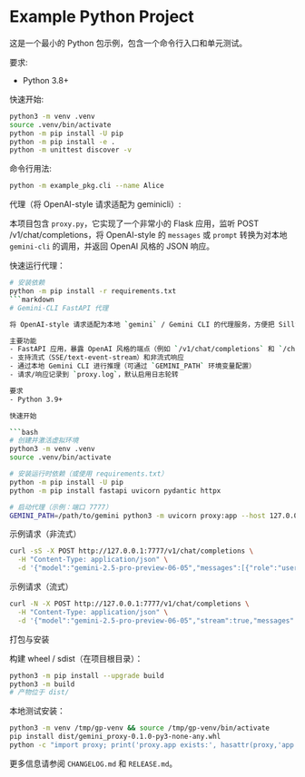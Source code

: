 # Example Python Project

这是一个最小的 Python 包示例，包含一个命令行入口和单元测试。

要求:
- Python 3.8+

快速开始:

```bash
python3 -m venv .venv
source .venv/bin/activate
python -m pip install -U pip
python -m pip install -e .
python -m unittest discover -v
```

命令行用法:

```bash
python -m example_pkg.cli --name Alice
```


代理（将 OpenAI-style 请求适配为 geminicli）:

本项目包含 `proxy.py`，它实现了一个非常小的 Flask 应用，监听 POST /v1/chat/completions，将 OpenAI-style 的 `messages` 或 `prompt` 转换为对本地 `gemini-cli` 的调用，并返回 OpenAI 风格的 JSON 响应。

快速运行代理：

```bash
# 安装依赖
python -m pip install -r requirements.txt
```markdown
# Gemini-CLI FastAPI 代理

将 OpenAI-style 请求适配为本地 `gemini` / Gemini CLI 的代理服务，方便把 SillyTavern 或其他只支持 OpenAI API 的客户端接入本地 Gemini 模型。

主要功能
- FastAPI 应用，暴露 OpenAI 风格的端点（例如 `/v1/chat/completions` 和 `/chat/completions`）
- 支持流式（SSE/text-event-stream）和非流式响应
- 通过本地 Gemini CLI 进行推理（可通过 `GEMINI_PATH` 环境变量配置）
- 请求/响应记录到 `proxy.log`，默认启用日志轮转

要求
- Python 3.9+

快速开始

```bash
# 创建并激活虚拟环境
python3 -m venv .venv
source .venv/bin/activate

# 安装运行时依赖（或使用 requirements.txt）
python -m pip install -U pip
python -m pip install fastapi uvicorn pydantic httpx

# 启动代理（示例：端口 7777）
GEMINI_PATH=/path/to/gemini python3 -m uvicorn proxy:app --host 127.0.0.1 --port 7777 --log-level info
```

示例请求（非流式）

```bash
curl -sS -X POST http://127.0.0.1:7777/v1/chat/completions \
  -H "Content-Type: application/json" \
  -d '{"model":"gemini-2.5-pro-preview-06-05","messages":[{"role":"user","content":"你好"}]}'
```

示例请求（流式）

```bash
curl -N -X POST http://127.0.0.1:7777/v1/chat/completions \
  -H "Content-Type: application/json" \
  -d '{"model":"gemini-2.5-pro-preview-06-05","stream":true,"messages":[{"role":"user","content":"写一首短诗"}]}'
```

打包与安装

构建 wheel / sdist（在项目根目录）：

```bash
python3 -m pip install --upgrade build
python3 -m build
# 产物位于 dist/
```

本地测试安装：

```bash
python3 -m venv /tmp/gp-venv && source /tmp/gp-venv/bin/activate
pip install dist/gemini_proxy-0.1.0-py3-none-any.whl
python -c "import proxy; print('proxy.app exists:', hasattr(proxy,'app'))"
```

更多信息请参阅 `CHANGELOG.md` 和 `RELEASE.md`。
```